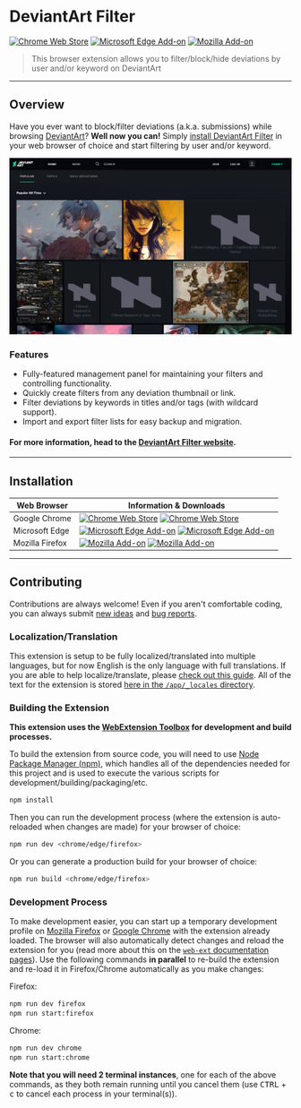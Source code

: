 # DeviantArt Filter

[![Chrome Web Store][chrome-image-version]][chrome-url] [![Microsoft Edge Add-on][edge-image-version]][edge-url] [![Mozilla Add-on][firefox-image-version]][firefox-url]

> This browser extension allows you to filter/block/hide deviations by user and/or keyword on DeviantArt

* * *

## Overview

Have you ever want to block/filter deviations (a.k.a. submissions) while browsing [DeviantArt](https://www.deviantart.com)? **Well now you can!** Simply [install DeviantArt Filter](#installation) in your web browser of choice and start filtering by user and/or keyword.

![DeviantArt Filter Promotional Image](/promo/Screenshot_1280x800.png?raw=true)

### Features

* Fully-featured management panel for maintaining your filters and controlling functionality.
* Quickly create filters from any deviation thumbnail or link.
* Filter deviations by keywords in titles and/or tags (with wildcard support).
* Import and export filter lists for easy backup and migration.

#### For more information, head to the [DeviantArt Filter website](https://rthaut.github.io/deviantART-Filter/).

* * *

## Installation

| Web Browser | Information & Downloads |
| ----------- | ----------------------- |
| Google Chrome | [![Chrome Web Store][chrome-image-version]][chrome-url] [![Chrome Web Store][chrome-image-users]][chrome-url] |
| Microsoft Edge | [![Microsoft Edge Add-on][edge-image-version]][edge-url] [![Microsoft Edge Add-on][edge-image-users]][edge-url] |
| Mozilla Firefox | [![Mozilla Add-on][firefox-image-version]][firefox-url] [![Mozilla Add-on][firefox-image-users]][firefox-url] |

* * *

## Contributing

Contributions are always welcome! Even if you aren't comfortable coding, you can always submit [new ideas](https://github.com/rthaut/deviantART-Filter/issues/new?labels=enhancement) and [bug reports](https://github.com/rthaut/deviantART-Filter/issues/new?labels=bug).

### Localization/Translation

This extension is setup to be fully localized/translated into multiple languages, but for now English is the only language with full translations. If you are able to help localize/translate, please [check out this guide](https://developer.mozilla.org/en-US/docs/Mozilla/Add-ons/WebExtensions/Internationalization). All of the text for the extension is stored [here in the `/app/_locales` directory](https://github.com/rthaut/deviantART-Filter/tree/master/app/_locales).

### Building the Extension

**This extension uses the [WebExtension Toolbox](https://github.com/webextension-toolbox/webextension-toolbox#usage) for development and build processes.**

To build the extension from source code, you will need to use [Node Package Manager (npm)](https://www.npmjs.com/), which handles all of the dependencies needed for this project and is used to execute the various scripts for development/building/packaging/etc.

```sh
npm install
```

Then you can run the development process (where the extension is auto-reloaded when changes are made) for your browser of choice:

```sh
npm run dev <chrome/edge/firefox>
```

Or you can generate a production build for your browser of choice:

```sh
npm run build <chrome/edge/firefox>
```

### Development Process

To make development easier, you can start up a temporary development profile on [Mozilla Firefox](https://getfirefox.com) or [Google Chrome](google.com/chrome) with the extension already loaded. The browser will also automatically detect changes and reload the extension for you (read more about this on the [`web-ext` documentation pages](https://developer.mozilla.org/en-US/docs/Mozilla/Add-ons/WebExtensions/Getting_started_with_web-ext)). Use the following commands **in parallel** to re-build the extension and re-load it in Firefox/Chrome automatically as you make changes:

Firefox:

```sh
npm run dev firefox
npm run start:firefox
```

Chrome:

```sh
npm run dev chrome
npm run start:chrome
```

**Note that you will need 2 terminal instances**, one for each of the above commands, as they both remain running until you cancel them (use <kbd>CTRL</kbd> + <kbd>c</kbd> to cancel each process in your terminal(s)).


[chrome-url]: https://chrome.google.com/webstore/detail/deviantart-filter/odlmamilbohnpnoomjclomghphbajikp
[chrome-image-version]: https://img.shields.io/chrome-web-store/v/odlmamilbohnpnoomjclomghphbajikp?logo=googlechrome&style=for-the-badge
[chrome-image-users]: https://img.shields.io/chrome-web-store/d/odlmamilbohnpnoomjclomghphbajikp?logo=googlechrome&style=for-the-badge

[edge-url]: https://microsoftedge.microsoft.com/addons/detail/deviantart-filter/ockmdbdjebeliigddaglegnnkmcnkkbm
[edge-image-version]: https://img.shields.io/badge/dynamic/json?logo=microsoftedge&style=for-the-badge&label=edge%20add-on&prefix=v&query=%24.version&url=https%3A%2F%2Fmicrosoftedge.microsoft.com%2Faddons%2Fgetproductdetailsbycrxid%2Fockmdbdjebeliigddaglegnnkmcnkkbm
[edge-image-users]: https://img.shields.io/badge/dynamic/json?logo=microsoftedge&style=for-the-badge&label=users&query=%24.activeInstallCount&url=https%3A%2F%2Fmicrosoftedge.microsoft.com%2Faddons%2Fgetproductdetailsbycrxid%2Fockmdbdjebeliigddaglegnnkmcnkkbm

[firefox-url]: https://addons.mozilla.org/en-US/firefox/addon/deviantart-filter/
[firefox-image-version]: https://img.shields.io/amo/v/deviantart-filter?color=blue&logo=firefox&style=for-the-badge
[firefox-image-users]: https://img.shields.io/amo/users/deviantart-filter?color=blue&logo=firefox&style=for-the-badge
